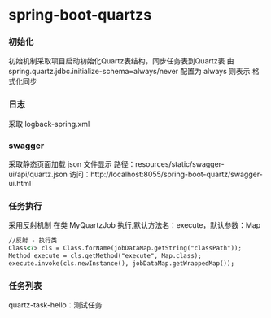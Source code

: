 # spring-boot-quartzs

### 初始化
初始机制采取项目启动初始化Quartz表结构，同步任务表到Quartz表
由 spring.quartz.jdbc.initialize-schema=always/never
配置为 always 则表示 格式化同步

### 日志
采取 logback-spring.xml

### swagger
采取静态页面加载 json 文件显示
路径：resources/static/swagger-ui/api/quartz.json
访问：http://localhost:8055/spring-boot-quartz/swagger-ui.html

### 任务执行
采用反射机制 在类 MyQuartzJob 执行,默认方法名：execute，默认参数：Map
```html
//反射 - 执行类
Class<?> cls = Class.forName(jobDataMap.getString("classPath"));
Method execute = cls.getMethod("execute", Map.class);
execute.invoke(cls.newInstance(), jobDataMap.getWrappedMap());
```
### 任务列表
quartz-task-hello：测试任务

